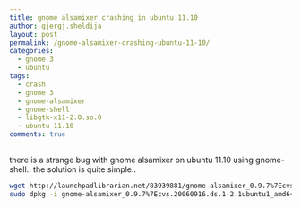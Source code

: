 ```yaml
---
title: gnome alsamixer crashing in ubuntu 11.10
author: gjergj.sheldija
layout: post
permalink: /gnome-alsamixer-crashing-ubuntu-11-10/
categories:
  - gnome 3
  - ubuntu
tags:
  - crash
  - gnome 3
  - gnome-alsamixer
  - gnome-shell
  - libgtk-x11-2.0.so.0
  - ubuntu 11.10
comments: true
---
```

there is a strange bug with gnome alsamixer on ubuntu 11.10 using gnome-shell.. 
the solution is quite simple..
```bash
wget http://launchpadlibrarian.net/83939881/gnome-alsamixer_0.9.7%7Ecvs.20060916.ds.1-2.1ubuntu1_amd64.deb
sudo dpkg -i gnome-alsamixer_0.9.7%7Ecvs.20060916.ds.1-2.1ubuntu1_amd64.deb
```
